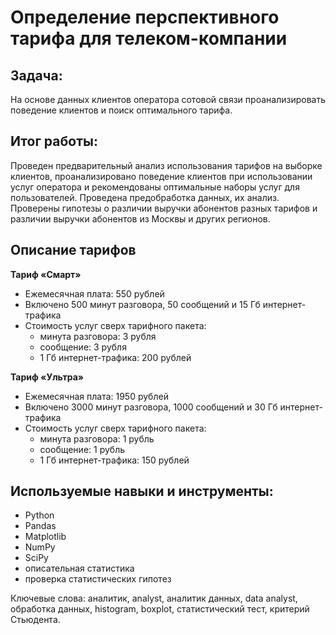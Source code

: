 # Определение перспективного тарифа для телеком-компании

## **Задача:**
На основе данных клиентов оператора сотовой связи проанализировать поведение клиентов и поиск оптимального тарифа.

## **Итог работы:**
Проведен предварительный анализ использования тарифов на выборке клиентов, проанализировано поведение клиентов при использовании услуг оператора и рекомендованы оптимальные наборы услуг для пользователей. Проведена предобработка данных, их анализ. Проверены гипотезы о различии выручки абонентов разных тарифов и различии выручки абонентов из Москвы и других регионов.

## Описание тарифов
**Тариф «Смарт»**
- Ежемесячная плата: 550 рублей
- Включено 500 минут разговора, 50 сообщений и 15 Гб интернет-трафика
- Стоимость услуг сверх тарифного пакета:
  - минута разговора: 3 рубля
  - сообщение: 3 рубля
  - 1 Гб интернет-трафика: 200 рублей
        
**Тариф «Ультра»**
- Ежемесячная плата: 1950 рублей
- Включено 3000 минут разговора, 1000 сообщений и 30 Гб интернет-трафика
- Стоимость услуг сверх тарифного пакета:
  - минута разговора: 1 рубль
  - сообщение: 1 рубль
  - 1 Гб интернет-трафика: 150 рублей

## **Используемые навыки и инструменты:**
- Python
- Pandas
- Matplotlib
- NumPy
- SciPy
- описательная статистика
- проверка статистических гипотез

Ключевые слова: аналитик, analyst, аналитик данных, data analyst, обработка данных, histogram, boxplot, статистический тест,
критерий Стьюдента.
